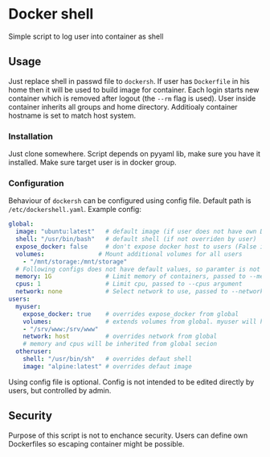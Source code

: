 # Docker shell

Simple script to log user into container as shell

## Usage

Just replace shell in passwd file to `dockersh`. If user has `Dockerfile` in his home then it will be used to build image for container.
Each login starts new container which is removed after logout (the `--rm` flag is used). User inside container inherits all groups and home directory. Additioaly container hostname is set to match host system.

### Installation

Just clone somewhere. Script depends on pyyaml lib, make sure you have it installed.
Make sure target user is in docker group.

### Configuration

Behaviour of `dockersh` can be configured using config file. Default path is `/etc/dockershell.yaml`.
Example config:

```yaml
global:
  image: "ubuntu:latest"   # default image (if user does not have own Dockerfile in home)
  shell: "/usr/bin/bash"   # default shell (if not overriden by user)
  expose_docker: false     # don't expose docker host to users (False is default anyway)
  volumes:               # Mount additional volumes for all users
    - "/mnt/storage:/mnt/storage"
  # Following configs does not have default values, so paramter is not added if not defined
  memory: 1G               # Limit memory of containers, passed to --memory argument
  cpus: 1                  # Limit cpu, passed to --cpus argument
  network: none            # Select network to use, passed to --network argument
users:
  myuser:
    expose_docker: true    # overrides expose_docker from global
    volumes:               # extends volumes from global. myuser will have both binds
    - "/srv/www:/srv/www"
    network: host          # overrides network from global
    # memory and cpus will be inherited from global secion
  otheruser:
    shell: "/usr/bin/sh"   # overrides defaut shell
    image: "alpine:latest" # overrides defaut image
```

Using config file is optional. Config is not intended to be edited directly by users, but controlled by admin.

## Security

Purpose of this script is not to enchance security. Users can define own Dockerfiles so escaping container might be possible.
